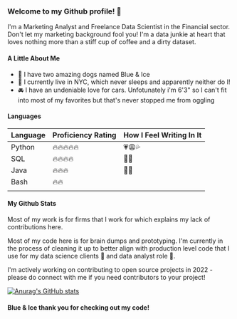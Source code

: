 ### Welcome to my Github profile! 👋

I'm a Marketing Analyst and Freelance Data Scientist in the Financial sector. Don't let my marketing background fool you! I'm a data junkie at heart that loves nothing more than a stiff cup of coffee and a dirty dataset.

#### A Little About Me

- :dog: I have two amazing dogs named Blue & Ice
- :city_sunset: I currently live in NYC, which never sleeps and apparently neither do I!
- :oncoming_automobile: I have an undeniable love for cars. Unfotunately i'm 6'3" so I can't fit into most of my favorites but that's never stopped me from oggling

#### Languages

| Language | Proficiency Rating             | How I Feel Writing In It         |
|----------|--------------------------------|----------------------------------|
| Python   | :fire::fire::fire::fire::fire: | :heartpulse::weary::sweat_drops: |
| SQL      | :fire::fire::fire::fire:       | :clap::sunglasses:               |
| Java     | :fire::fire::fire:             | :muscle::triumph:                |
| Bash     | :fire::fire:                   |                                  |
|          |                                |                                  |

#### My Github Stats

Most of my work is for firms that I work for which explains my lack of contributions here.

Most of my code here is for brain dumps and prototyping. I'm currently in the process of cleaning it up to better align with production level code that I use for my data science clients :first_quarter_moon_with_face: and data analyst role :necktie:.

I'm actively working on contributing to open source projects in 2022 - please do connect with me if you need contributors to your project! 

[![Anurag's GitHub stats](https://github-readme-stats.vercel.app/api?username=xvrgill)](https://github.com/anuraghazra/github-readme-stats)

#### Blue & Ice thank you for checking out my code!


<!--
**xvrgill/xvrgill** is a ✨ _special_ ✨ repository because its `README.md` (this file) appears on your GitHub profile.

Here are some ideas to get you started:

- 🔭 I’m currently working on ...
- 🌱 I’m currently learning ...
- 👯 I’m looking to collaborate on ...
- 🤔 I’m looking for help with ...
- 💬 Ask me about ...
- 📫 How to reach me: ...
- 😄 Pronouns: ...
- ⚡ Fun fact: ...
-->
